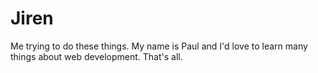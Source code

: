 # Jiren
Me trying to do these things.
My name is Paul and I'd love to learn many things about web development. That's all.
